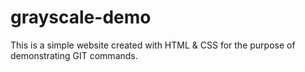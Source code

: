 # grayscale-demo 

This is a simple website created with HTML & CSS for the purpose of demonstrating GIT commands. 
